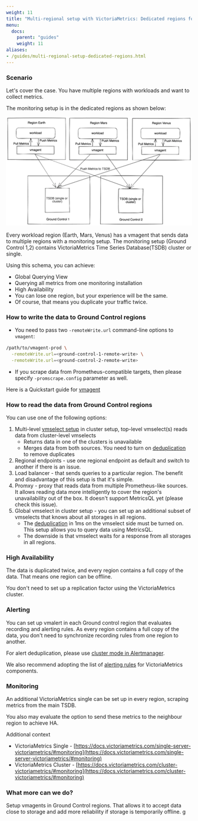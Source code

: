 ```yaml
---
weight: 11
title: "Multi-regional setup with VictoriaMetrics: Dedicated regions for monitoring"
menu:
  docs:
    parent: "guides"
    weight: 11
aliases:
- /guides/multi-regional-setup-dedicated-regions.html
---
```

### Scenario

Let's cover the case. You have multiple regions with workloads and want to collect metrics.

The monitoring setup is in the dedicated regions as shown below:

![Multi-regional setup with VictoriaMetrics: Dedicated regions for monitoring](multi-regional-setup-dedicated-regions.webp)

Every workload region (Earth, Mars, Venus) has a vmagent that sends data to multiple regions with a monitoring setup. 
The monitoring setup (Ground Control 1,2) contains VictoriaMetrics Time Series Database(TSDB) cluster or single.

Using this schema, you can achieve:

* Global Querying View
* Querying all metrics from one monitoring installation
* High Availability
* You can lose one region, but your experience will be the same.
* Of course, that means you duplicate your traffic twice.

### How to write the data to Ground Control regions

* You need to pass two `-remoteWrite.url` command-line options to `vmagent`:

```sh
/path/to/vmagent-prod \
  -remoteWrite.url=<ground-control-1-remote-write> \
  -remoteWrite.url=<ground-control-2-remote-write>
```

* If you scrape data from Prometheus-compatible targets, then please specify `-promscrape.config` parameter as well.

Here is a Quickstart guide for [vmagent](https://docs.victoriametrics.com/vmagent/#quick-start)

### How to read the data from Ground Control regions

You can use one of the following options:

1. Multi-level [vmselect setup](https://docs.victoriametrics.com/cluster-victoriametrics/#multi-level-cluster-setup) in cluster setup, top-level vmselect(s) reads data from cluster-level vmselects
   * Returns data in one of the clusters is unavailable  
   * Merges data from both sources. You need to turn on [deduplication](https://docs.victoriametrics.com/cluster-victoriametrics/#deduplication) to remove duplicates 
1. Regional endpoints - use one regional endpoint as default and switch to another if there is an issue.
1. Load balancer - that sends queries to a particular region. The benefit and disadvantage of this setup is that it's simple.
1. Promxy - proxy that reads data from multiple Prometheus-like sources. It allows reading data more intelligently to cover the region's unavailability out of the box. It doesn't support MetricsQL yet (please check this issue).
1. Global vmselect in cluster setup - you can set up an additional subset of vmselects that knows about all storages in all regions.
   * The [deduplication](https://docs.victoriametrics.com/cluster-victoriametrics/#deduplication) in 1ms on the vmselect side must be turned on. This setup allows you to query data using MetricsQL.
   * The downside is that vmselect waits for a response from all storages in all regions.


### High Availability

The data is duplicated twice, and every region contains a full copy of the data. That means one region can be offline.

You don't need to set up a replication factor using the VictoriaMetrics cluster.

### Alerting

You can set up vmalert in each Ground control region that evaluates recording and alerting rules. As every region contains a full copy of the data, you don't need to synchronize recording rules from one region to another.

For alert deduplication, please use [cluster mode in Alertmanager](https://prometheus.io/docs/alerting/latest/alertmanager/#high-availability).

We also recommend adopting the list of [alerting rules](https://github.com/VictoriaMetrics/VictoriaMetrics/tree/master/deployment/docker#alerts)
for VictoriaMetrics components.

### Monitoring

An additional VictoriaMetrics single can be set up in every region, scraping metrics from the main TSDB.

You also may evaluate the option to send these metrics to the neighbour region to achieve HA.

Additional context
* VictoriaMetrics Single - [https://docs.victoriametrics.com/single-server-victoriametrics/#monitoring](https://docs.victoriametrics.com/single-server-victoriametrics/#monitoring)
* VictoriaMetrics Cluster - [https://docs.victoriametrics.com/cluster-victoriametrics/#monitoring](https://docs.victoriametrics.com/cluster-victoriametrics/#monitoring)


### What more can we do?

Setup vmagents in Ground Control regions. That allows it to accept data close to storage and add more reliability if storage is temporarily offline.
g
